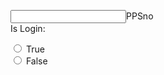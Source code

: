 <html>
<body>

<input type="text" id="PPSno" name="PPSno" value="">PPSno
<br/>
            Is Login:
            <div>
                <input type="radio" id="loginTrue" name="isLogin" value="true">
                <label for="loginTrue">True</label>
            </div>
            <div>
                <input type="radio" id="loginFalse" name="isLogin" value="false">
                <label for="loginFalse">False</label>
            </div>


<style type='text/css'>
	.embeddedMessagingConversationButton {
		background-color: #F36F21;
		font-family: "Arial", sans-serif;
	}
	.embeddedMessagingConversationButton:focus {
		outline: 1px solid #F36F21;
}
</style>

<script type='text/javascript'>
	function initEmbeddedMessaging() {
	
		window.addEventListener(
		 "onEmbeddedMessagingButtonClicked", () => {
		  embeddedservice_bootstrap.prechatAPI.setHiddenPrechatFields({
		   "PPSno": PPSno.value,
		  });


			 const isLogin = document.querySelector('input[name="isLogin"]:checked');
			 const loginValue = isLogin.value;

		  embeddedservice_bootstrap.prechatAPI.setVisiblePrechatFields({
		   "_email": {
		      "value": "Jane@asd.sdsd",
		      "isEditableByEndUser": loginValue === 'true'
		    },});
		 }
		);
	
	
		try {
			embeddedservice_bootstrap.settings.language = 'en_US'; // For example, enter 'en' or 'en-US'

			embeddedservice_bootstrap.init(
				'00DHz0000003j20',
				'miawDemo',
				'https://hkbn--devmiaw.sandbox.my.site.com/ESWmiawDemo1728371866859',
				{
					scrt2URL: 'https://hkbn--devmiaw.sandbox.my.salesforce-scrt.com'
				}
			);
		} catch (err) {
			console.error('Error loading Embedded Messaging: ', err);
		}
	};
</script>
<script type='text/javascript' src='https://hkbn--devmiaw.sandbox.my.site.com/ESWmiawDemo1728371866859/assets/js/bootstrap.min.js' onload='initEmbeddedMessaging()'></script>

</body>
</html>
